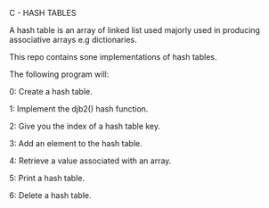C - HASH TABLES

A hash table is an array of linked list used majorly used in producing
associative arrays e.g dictionaries.

This repo contains sone implementations of hash tables.


The following program will:

0: Create a hash table.

1: Implement the djb2() hash function.

2: Give you the index of a hash table key.

3: Add an element to the hash table.

4: Retrieve a value associated with an array.

5: Print a hash table.

6: Delete a hash table.